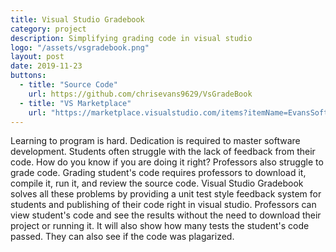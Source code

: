 ```yaml
---
title: Visual Studio Gradebook
category: project
description: Simplifying grading code in visual studio
logo: "/assets/vsgradebook.png"
layout: post
date: 2019-11-23
buttons:
  - title: "Source Code"
    url: https://github.com/chrisevans9629/VsGradeBook
  - title: "VS Marketplace"
    url: "https://marketplace.visualstudio.com/items?itemName=EvansSoftware.VsGradeBook"
---
```


Learning to program is hard.  Dedication is required to master software development.  Students often struggle with the lack of feedback from their code.  How do you know if you are doing it right?  Professors also struggle to grade code.  Grading student's code requires professors to download it, compile it, run it, and review the source code.  Visual Studio Gradebook solves all these problems by providing a unit test style feedback system for students and publishing of their code right in visual studio.  Professors can view student's code and see the results without the need to download their project or running it.  It will also show how many tests the student's code passed.  They can also see if the code was plagarized.